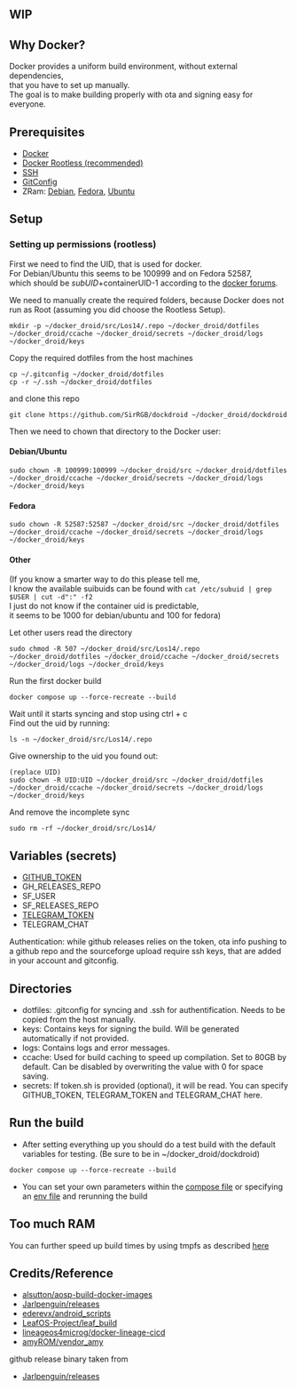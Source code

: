WIP
----

## Why Docker?

Docker provides a uniform build environment, without external dependencies,  
that you have to set up manually.  
The goal is to make building properly with ota and signing easy for everyone.


## Prerequisites

- [Docker](https://docs.docker.com/engine/install)
- [Docker Rootless (recommended)](https://docs.docker.com/engine/security/rootless/)
- [SSH](https://docs.github.com/en/authentication/connecting-to-github-with-ssh/generating-a-new-ssh-key-and-adding-it-to-the-ssh-agent)
- [GitConfig](https://git-scm.com/book/en/v2/Getting-Started-First-Time-Git-Setup)
- ZRam: [Debian](https://wiki.debian.org/ZRam), [Fedora](https://github.com/systemd/zram-generator), [Ubuntu](https://wiki.ubuntuusers.de/zRam)


## Setup

### Setting up permissions (rootless)

First we need to find the UID, that is used for docker.  
For Debian/Ubuntu this seems to be 100999 and on Fedora 52587,  
which should be $subUID+$containerUID-1 according to the [docker forums](https://forums.docker.com/t/map-more-uid-on-rootless-docker-and-mount-volume/102928/8).


We need to manually create the required folders, because Docker does not run as Root (assuming you did choose the Rootless Setup).
```
mkdir -p ~/docker_droid/src/Los14/.repo ~/docker_droid/dotfiles ~/docker_droid/ccache ~/docker_droid/secrets ~/docker_droid/logs ~/docker_droid/keys
```
Copy the required dotfiles from the host machines
```
cp ~/.gitconfig ~/docker_droid/dotfiles
cp -r ~/.ssh ~/docker_droid/dotfiles
```
and clone this repo
```
git clone https://github.com/SirRGB/dockdroid ~/docker_droid/dockdroid
```

Then we need to chown that directory to the Docker user:

#### Debian/Ubuntu
```
sudo chown -R 100999:100999 ~/docker_droid/src ~/docker_droid/dotfiles ~/docker_droid/ccache ~/docker_droid/secrets ~/docker_droid/logs ~/docker_droid/keys
```

#### Fedora
```
sudo chown -R 52587:52587 ~/docker_droid/src ~/docker_droid/dotfiles ~/docker_droid/ccache ~/docker_droid/secrets ~/docker_droid/logs ~/docker_droid/keys
```

#### Other
(If you know a smarter way to do this please tell me,  
I know the available suibuids can be found with `cat /etc/subuid | grep $USER | cut -d":" -f2`  
I just do not know if the container uid is predictable,  
it seems to be 1000 for debian/ubuntu and 100 for fedora)

Let other users read the directory
```
sudo chmod -R 507 ~/docker_droid/src/Los14/.repo ~/docker_droid/dotfiles ~/docker_droid/ccache ~/docker_droid/secrets ~/docker_droid/logs ~/docker_droid/keys
```
Run the first docker build
```
docker compose up --force-recreate --build
```
Wait until it starts syncing and stop using ctrl + c  
Find out the uid by running:
```
ls -n ~/docker_droid/src/Los14/.repo
```
Give ownership to the uid you found out:
```
(replace UID)
sudo chown -R UID:UID ~/docker_droid/src ~/docker_droid/dotfiles ~/docker_droid/ccache ~/docker_droid/secrets ~/docker_droid/logs ~/docker_droid/keys
```
And remove the incomplete sync
```
sudo rm -rf ~/docker_droid/src/Los14/
```


## Variables (secrets)

- [GITHUB_TOKEN](https://docs.github.com/en/authentication/keeping-your-account-and-data-secure/managing-your-personal-access-tokens)
- GH_RELEASES_REPO
- SF_USER
- SF_RELEASES_REPO
- [TELEGRAM_TOKEN](https://core.telegram.org/bots/features#botfather)
- TELEGRAM_CHAT

Authentication:
while github releases relies on the token, ota info pushing to a github repo and the sourceforge upload require ssh keys, that are added in your account and gitconfig.


## Directories

- dotfiles: .gitconfig for syncing and .ssh for authentification. Needs to be copied from the host manually.
- keys: Contains keys for signing the build. Will be generated automatically if not provided.
- logs: Contains logs and error messages.
- ccache: Used for build caching to speed up compilation. Set to 80GB by default. Can be disabled by overwriting the value with 0 for space saving.
- secrets: If token.sh is provided (optional), it will be read. You can specify GITHUB_TOKEN, TELEGRAM_TOKEN and TELEGRAM_CHAT here.


## Run the build

- After setting everything up you should do a test build with the default variables for testing. (Be sure to be in ~/docker_droid/dockdroid)
```
docker compose up --force-recreate --build
```
- You can set your own parameters within the [compose file](https://docs.docker.com/compose/how-tos/environment-variables/set-environment-variables/#use-the-environment-attribute) or specifying an [env file](https://docs.docker.com/compose/how-tos/environment-variables/set-environment-variables/#use-the-env_file-attribute) and rerunning the build


## Too much RAM

You can further speed up build times by using tmpfs as described [here](https://github.com/alsutton/aosp-build-docker-images/tree/main?tab=readme-ov-file#improving-performance-on-linux)


## Credits/Reference

- [alsutton/aosp-build-docker-images](https://github.com/alsutton/aosp-build-docker-images/blob/main/debian-12-aosp.dockerfile)
- [Jarlpenguin/releases](https://github.com/Jarlpenguin/releases)
- [ederevx/android_scripts](https://github.com/ederevx/android_scripts)
- [LeafOS-Project/leaf_build](https://github.com/LeafOS-Project/leaf_build)
- [lineageos4microg/docker-lineage-cicd](https://github.com/lineageos4microg/docker-lineage-cicd)
- [amyROM/vendor_amy](https://github.com/amyROM/vendor_amy/blob/207d5e32c3fba38b9fe1ab9cd12c71ca6b81d653/scripts/generate_json_build_info.sh)

github release binary taken from
- [Jarlpenguin/releases](https://github.com/Jarlpenguin/releases/raw/main/bin/github-release)
